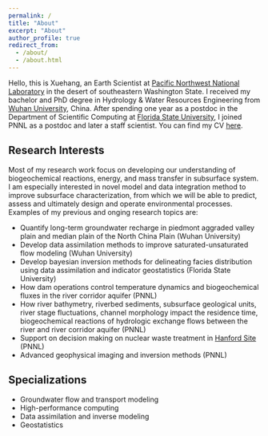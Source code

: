 ```yaml
---
permalink: /
title: "About"
excerpt: "About"
author_profile: true
redirect_from: 
  - /about/
  - /about.html
---
```


Hello, this is Xuehang, an Earth Scientist at [Pacific Northwest National Laboratory](https://hydrology.pnnl.gov/) in the desert of southeastern Washington State. I received my bachelor and  PhD degree in Hydrology & Water Resources Engineering from [Wuhan University](https://www.whu.edu.cn), China. After spending one year as a postdoc in the Department of Scientific Computing at [Florida State University](https://www.fsu.edu/), I joined PNNL as a postdoc and later a staff scientist. You can find my CV [here](/files/cv.pdf).  
## Research Interests ##
<!-- Subsurface is one of the most understudied part in Earth system -->
Most of my research work focus on developing our understanding of biogeochemical reactions, energy, and mass transfer in subsurface system. I am especially interested in novel model and data integration method to improve subsurface characterization, from which we will be able to predict, assess and ultimately design and operate environmental processes. Examples of my previous and onging research topics are:  
- Quantify long-term groundwater recharge in piedmont aggraded valley plain and median plain of the North China Plain (Wuhan University)
- Develop data assimilation methods to improve saturated-unsaturated flow modeling (Wuhan University)
- Develop bayesian inversion methods for delineating facies distribution using data assimilation and indicator geostatistics (Florida State University)
- How dam operations control temperature dynamics and biogeochemical fluxes in the river corridor aquifer (PNNL)
- How river bathymetry, riverbed sediments, subsurface geological units, river stage fluctuations, channel morphology impact the residence time, biogeochemical reactions of hydrologic exchange flows between the river and river corridor aquifer (PNNL)
- Support on decision making on nuclear waste treatment in [Hanford Site](https://www.hanford.gov/) (PNNL)
- Advanced geophysical imaging and inversion methods (PNNL)

## Specializations ##
- Groundwater flow and transport modeling  
- High-performance computing  
- Data assimilation and inverse modeling  
- Geostatistics

<!-- ## Areas I ## -->
<!-- - Geophysical inversion -->
<!-- - Reactive transport modeling -->

<!-- Since joining PNNL in 2015, he developed reactive transport models and particle tracking algorithms to study interactions between surface water and groundwater, integrated Bayesian data assimilation techniques and geostatistics tools to characterize heterogeneous aquifer properties in the Hanford 300 Area, and evaluated containments transport in DOE Hanford site with field data and numerical simulations. Dr. Song aims to advance the studies of hyporheic zone hydrological, thermal and biogeochemical processes through multi-scale models and data integration approaches. -->


<!-- For site content, there is one markdown file for each type of content, which are stored in directories like _publications, _talks, _posts, _teaching, or _pages. For example, each talk is a markdown file in the [_talks directory](https://github.com/academicpages/academicpages.github.io/tree/master/_talks). At the top of each markdown file is structured data in YAML about the talk, which the theme will parse to do lots of cool stuff. The same structured data about a talk is used to generate the list of talks on the [Talks page](https://academicpages.github.io/talks), each [individual page](https://academicpages.github.io/talks/2012-03-01-talk-1) for specific talks, the talks section for the [CV page](https://academicpages.github.io/cv), and the [map of places you've given a talk](https://academicpages.github.io/talkmap.html) (if you run this [python file](https://github.com/academicpages/academicpages.github.io/blob/master/talkmap.py) or [Jupyter notebook](https://github.com/academicpages/academicpages.github.io/blob/master/talkmap.ipynb), which creates the HTML for the map based on the contents of the _talks directory). -->

<!-- **Markdown generator** -->

<!-- I have also created [a set of Jupyter notebooks](https://github.com/academicpages/academicpages.github.io/tree/master/markdown_generator -->
<!-- ) that converts a CSV containing structured data about talks or presentations into individual markdown files that will be properly formatted for the academicpages template. The sample CSVs in that directory are the ones I used to create my own personal website at stuartgeiger.com. My usual workflow is that I keep a spreadsheet of my publications and talks, then run the code in these notebooks to generate the markdown files, then commit and push them to the GitHub repository. -->

<!-- How to edit your site's GitHub repository -->
<!-- ------ -->
<!-- Many people use a git client to create files on their local computer and then push them to GitHub's servers. If you are not familiar with git, you can directly edit these configuration and markdown files directly in the github.com interface. Navigate to a file (like [this one](https://github.com/academicpages/academicpages.github.io/blob/master/_talks/2012-03-01-talk-1.md) and click the pencil icon in the top right of the content preview (to the right of the "Raw | Blame | History" buttons). You can delete a file by clicking the trashcan icon to the right of the pencil icon. You can also create new files or upload files by navigating to a directory and clicking the "Create new file" or "Upload files" buttons.  -->

<!-- Example: editing a markdown file for a talk -->
<!-- ![Editing a markdown file for a talk](/images/editing-talk.png) -->

<!-- For more info -->
<!-- ------ -->
<!-- More info about configuring academicpages can be found in [the guide](https://academicpages.github.io/markdown/). The [guides for the Minimal Mistakes theme](https://mmistakes.github.io/minimal-mistakes/docs/configuration/) (which this theme was forked from) might also be helpful. -->



